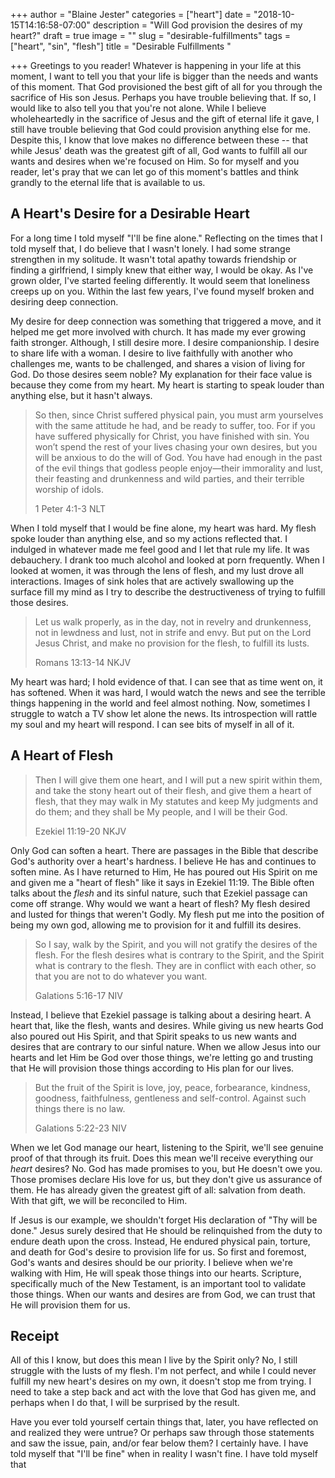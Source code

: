 +++
author = "Blaine Jester"
categories = ["heart"]
date = "2018-10-15T14:16:58-07:00"
description = "Will God provision the desires of my heart?"
draft = true
image = ""
slug = "desirable-fulfillments"
tags = ["heart", "sin", "flesh"]
title = "Desirable Fulfillments "

+++
Greetings to you reader! Whatever is happening in your life at this moment, I want to tell you that your life is bigger than the needs and wants of this moment. That God provisioned the best gift of all for you through the sacrifice of His son Jesus. Perhaps you have trouble believing that. If so, I would like to also tell you that you're not alone. While I believe wholeheartedly in the sacrifice of Jesus and the gift of eternal life it gave, I still have trouble believing that God could provision anything else for me. Despite this, I know that love makes no difference between these -- that while Jesus' death was the greatest gift of all, God wants to fulfill all our wants and desires when we're focused on Him. So for myself and you reader, let's pray that we can let go of this moment's battles and think grandly to the eternal life that is available to us.

## A Heart's Desire for a Desirable Heart

For a long time I told myself "I'll be fine alone." Reflecting on the times that I told myself that, I do believe that I wasn't lonely. I had some strange strengthen in my solitude. It wasn't total apathy towards friendship or finding a girlfriend, I simply knew that either way, I would be okay. As I've grown older, I've started feeling differently. It would seem that loneliness creeps up on you. Within the last few years, I've found myself broken and desiring deep connection.

My desire for deep connection was something that triggered a move, and it helped me get more involved with church. It has made my ever growing faith stronger. Although, I still desire more. I desire companionship. I desire to share life with a woman. I desire to live faithfully with another who challenges me, wants to be challenged, and shares a vision of living for God. Do those desires seem noble? My explanation for their face value is because they come from my heart. My heart is starting to speak louder than anything else, but it hasn't always.

> So then, since Christ suffered physical pain, you must arm yourselves with the same attitude he had, and be ready to suffer, too. For if you have suffered physically for Christ, you have finished with sin. You won’t spend the rest of your lives chasing your own desires, but you will be anxious to do the will of God. You have had enough in the past of the evil things that godless people enjoy—their immorality and lust, their feasting and drunkenness and wild parties, and their terrible worship of idols.
>
> 1 Peter 4:1-3 NLT

When I told myself that I would be fine alone, my heart was hard. My flesh spoke louder than anything else, and so my actions reflected that. I indulged in whatever made me feel good and I let that rule my life. It was debauchery. I drank too much alcohol and looked at porn frequently. When I looked at women, it was through the lens of flesh, and my lust drove all interactions. Images of sink holes that are actively swallowing up the surface fill my mind as I try to describe the destructiveness of trying to fulfill those desires.

> Let us walk properly, as in the day, not in revelry and drunkenness, not in lewdness and lust, not in strife and envy. But put on the Lord Jesus Christ, and make no provision for the flesh, to fulfill its lusts.
>
> Romans 13:13-14 NKJV

My heart was hard; I hold evidence of that. I can see that as time went on, it has softened. When it was hard, I would watch the news and see the terrible things happening in the world and feel almost nothing. Now, sometimes I struggle to watch a TV show let alone the news. Its introspection will rattle my soul and my heart will respond. I can see bits of myself in all of it.

## A Heart of Flesh

> Then I will give them one heart, and I will put a new spirit within them, and take the stony heart out of their flesh, and give them a heart of flesh, that they may walk in My statutes and keep My judgments and do them; and they shall be My people, and I will be their God.
>
> Ezekiel 11:19-20 NKJV

Only God can soften a heart. There are passages in the Bible that describe God's authority over a heart's hardness. I believe He has and continues to soften mine. As I have returned to Him, He has poured out His Spirit on me and given me a "heart of flesh" like it says in Ezekiel 11:19. The Bible often talks about the _flesh_ and its sinful nature, such that Ezekiel passage can come off strange. Why would we want a heart of flesh? My flesh desired and lusted for things that weren't Godly. My flesh put me into the position of being my own god, allowing me to provision for it and fulfill its desires.

> So I say, walk by the Spirit, and you will not gratify the desires of the flesh. For the flesh desires what is contrary to the Spirit, and the Spirit what is contrary to the flesh. They are in conflict with each other, so that you are not to do whatever you want.
>
> Galations 5:16-17 NIV

Instead, I believe that Ezekiel passage is talking about a desiring heart. A heart that, like the flesh, wants and desires. While giving us new hearts God also poured out His Spirit, and that Spirit speaks to us new wants and desires that are contrary to our sinful nature. When we allow Jesus into our hearts and let Him be God over those things, we're letting go and trusting that He will provision those things according to His plan for our lives.

> But the fruit of the Spirit is love, joy, peace, forbearance, kindness, goodness, faithfulness, gentleness and self-control. Against such things there is no law.
>
> Galations 5:22-23 NIV

When we let God manage our heart, listening to the Spirit, we'll see genuine proof of that through its fruit. Does this mean we'll receive everything our _heart_ desires? No. God has made promises to you, but He doesn't owe you. Those promises declare His love for us, but they don't give us assurance of them. He has already given the greatest gift of all: salvation from death. With that gift, we will be reconciled to Him. 

If Jesus is our example, we shouldn't forget His declaration of "Thy will be done." Jesus surely desired that He should be relinquished from the duty to endure death upon the cross. Instead, He endured physical pain, torture, and death for God's desire to provision life for us. So first and foremost, God's wants and desires should be our priority. I believe when we're walking with Him, He will speak those things into our hearts. Scripture, specifically much of the New Testament, is an important tool to validate those things. When our wants and desires are from God, we can trust that He will provision them for us.

## Receipt

All of this I know, but does this mean I live by the Spirit only? No, I still struggle with the lusts of my flesh. I'm not perfect, and while I could never fulfill my new heart's desires on my own, it doesn't stop me from trying. I need to take a step back and act with the love that God has given me, and perhaps when I do that, I will be surprised by the result.

Have you ever told yourself certain things that, later, you have reflected on and realized they were untrue? Or perhaps saw through those statements and saw the issue, pain, and/or fear below them? I certainly have. I have told myself that "I'll be fine" when in reality I wasn't fine. I have told myself that 